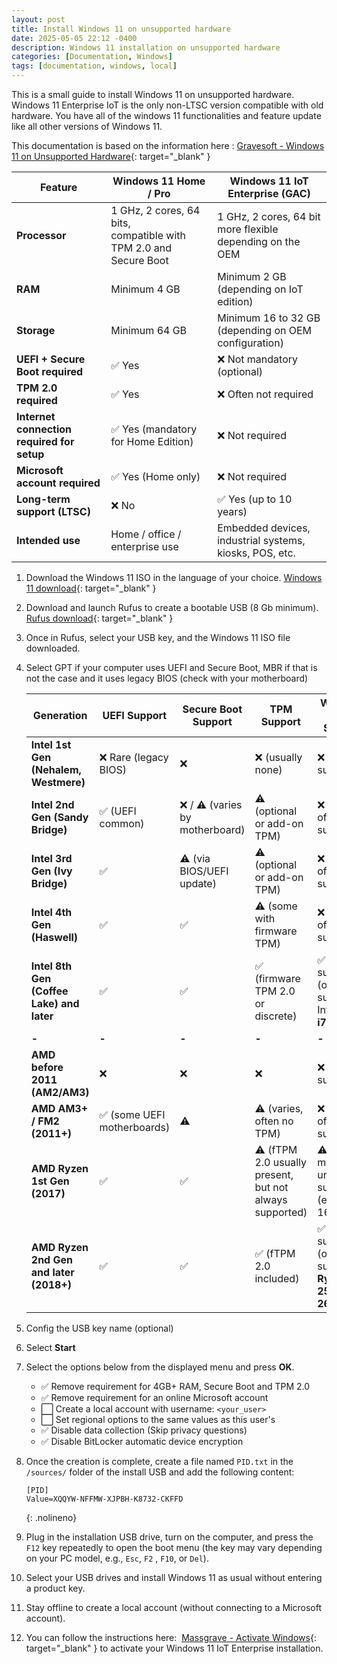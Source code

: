 ```yaml
---
layout: post
title: Install Windows 11 on unsupported hardware
date: 2025-05-05 22:12 -0400
description: Windows 11 installation on unsupported hardware
categories: [Documentation, Windows]
tags: [documentation, windows, local]
---
```


This is a small guide to install Windows 11 on unsupported hardware. Windows 11 Enterprise IoT is the only non-LTSC version compatible with old hardware. You have all of the windows 11 functionalities and feature update like all other versions of Windows 11.

This documentation is based on the information here : [Gravesoft - Windows 11 on Unsupported Hardware](https://gravesoft.dev/clean_install_windows#windows-11-on-unsupported-hardware){: target="_blank" }


| **Feature**                                    | **Windows 11 Home / Pro**                                               | **Windows 11 IoT Enterprise (GAC)**                           |
| ---------------------------------------------- | ----------------------------------------------------------------------- | ------------------------------------------------------------- |
| **Processor**                                  | 1 GHz, 2 cores, 64 bits,<br>compatible with TPM 2.0 and <br>Secure Boot | 1 GHz, 2 cores, 64 bit <br>more flexible depending on the OEM |
| **RAM**                                        | Minimum 4 GB                                                            | Minimum 2 GB<br>(depending on IoT edition)                    |
| **Storage**                                    | Minimum 64 GB                                                           | Minimum 16 to 32 GB<br>(depending on OEM configuration)       |
| **UEFI + Secure Boot required**                | ✅ Yes                                                                   | ❌ Not mandatory (optional)                                    |
| **TPM 2.0 required**                           | ✅ Yes                                                                   | ❌ Often not required                                          |
| **Internet connection <br>required for setup** | ✅ Yes (mandatory for Home Edition)                                      | ❌ Not required                                                |
| **Microsoft account required**                 | ✅ Yes (Home only)                                                       | ❌ Not required                                                |
| **Long-term support (LTSC)**                   | ❌ No                                                                    | ✅ Yes (up to 10 years)                                        |
| **Intended use**                               | Home / office / enterprise use                                          | Embedded devices,<br>industrial systems, kiosks, POS, etc.    |

1. Download the Windows 11 ISO in the language of your choice. [Windows 11 download](https://www.microsoft.com/en-ca/software-download/windows11){: target="_blank" }
1. Download and launch Rufus to create a bootable USB (8 Gb minimum). [Rufus download](https://rufus.ie/en/#download){: target="_blank" }
1. Once in Rufus, select your USB key, and the Windows 11 ISO file downloaded.
1. Select GPT if your computer uses UEFI and Secure Boot, MBR if that is not the case and it uses legacy BIOS (check with your motherboard)

    | **Generation**                            | **UEFI Support**           | **Secure Boot Support**       | **TPM Support**                                           | **Windows 11 Support**                                       |
    | ----------------------------------------- | -------------------------- | ----------------------------- | --------------------------------------------------------- | ------------------------------------------------------------ |
    | **Intel 1st Gen (Nehalem, Westmere)**     | ❌ Rare (legacy BIOS)       | ❌                             | ❌ (usually none)                                          | ❌ Not supported                                              |
    | **Intel 2nd Gen (Sandy Bridge)**          | ✅ (UEFI common)            | ❌ / ⚠️ (varies by motherboard) | ⚠️ (optional or add-on TPM)                                | ❌ Not officially supported                                   |
    | **Intel 3rd Gen (Ivy Bridge)**            | ✅                          | ⚠️ (via BIOS/UEFI update)      | ⚠️ (optional or add-on TPM)                                | ❌ Not officially supported                                   |
    | **Intel 4th Gen (Haswell)**               | ✅                          | ✅                             | ⚠️ (some with firmware TPM)                                | ❌ Not officially supported                                   |
    | **Intel 8th Gen (Coffee Lake) and later** | ✅                          | ✅                             | ✅ (firmware TPM 2.0 or discrete)                          | ✅ Fully supported (oldest supported Intel: **Core i7-8700**) |
    | __-__                                     | __-__                      | __-__                         | __-__                                                     | __-__                                                        |
    | **AMD before 2011 (AM2/AM3)**             | ❌                          | ❌                             | ❌                                                         | ❌ Not supported                                              |
    | **AMD AM3+ / FM2 (2011+)**                | ✅ (some UEFI motherboards) | ⚠️                             | ⚠️ (varies, often no TPM)                                  | ❌ Not officially supported                                   |
    | **AMD Ryzen 1st Gen (2017)**              | ✅                          | ✅                             | ⚠️ (fTPM 2.0 usually present,<br>but not always supported) | ⚠️ Some models unofficially<br> supported (e.g., 1600 AF)     |
    | **AMD Ryzen 2nd Gen and later (2018+)**   | ✅                          | ✅                             | ✅ (fTPM 2.0 included)                                     | ✅ Fully supported (oldest supported: **Ryzen 2500U / 2600**) |

1. Config the USB key name (optional)
1. Select **Start**
1. Select the options below from the displayed menu and press **OK**.

    - ✅ Remove requirement for 4GB+ RAM, Secure Boot and TPM 2.0
    - ✅ Remove requirement for an online Microsoft account
    - ⬜ Create a local account with username: `<your_user>`
    - ⬜ Set regional options to the same values as this user's
    - ✅ Disable data collection (Skip privacy questions)
    - ✅ Disable BitLocker automatic device encryption

1. Once the creation is complete, create a file named `PID.txt` in the `/sources/` folder of the install USB and add the following content:

    ```text
    [PID]
    Value=XQQYW-NFFMW-XJPBH-K8732-CKFFD
    ```
    {: .nolineno}

1. Plug in the installation USB drive, turn on the computer, and press the `F12` key repeatedly to open the boot menu (the key may vary depending on your PC model, e.g., `Esc`, `F2` , `F10`, or `Del`).
1. Select your USB drives and install Windows 11 as usual without entering a product key.
1. Stay offline to create a local account (without connecting to a Microsoft account).
1. You can follow the instructions here:  [Massgrave - Activate Windows](https://massgrave.dev/#how-to-activate-windows--office){: target="_blank" } to activate your Windows 11 IoT Enterprise installation.
